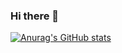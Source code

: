 ### Hi there 👋

[![Anurag's GitHub stats](https://github-readme-stats.vercel.app/api?username=GutoRomagnolo)](https://github.com/GutoRomagnolo/github-readme-stats)

<!--
**GutoRomagnolo/GutoRomagnolo** is a ✨ _special_ ✨ repository because its `README.md` (this file) appears on your GitHub profile.

Here are some ideas to get you started:

[![Anurag's GitHub stats](https://github-readme-stats.vercel.app/api?username=GutoRomagnolo)](https://github.com/GutoRomagnolo/github-readme-stats)


- 🔭 I’m currently working on ...
- 🌱 I’m currently learning ...
- 👯 I’m looking to collaborate on ...
- 🤔 I’m looking for help with ...
- 💬 Ask me about ...
- 📫 How to reach me: ...
- 😄 Pronouns: ...
- ⚡ Fun fact: ...
-->
